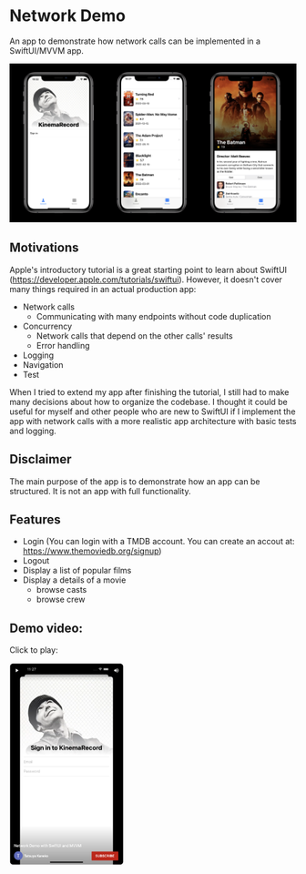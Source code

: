 # Network Demo

An app to demonstrate how network calls can be implemented in a SwiftUI/MVVM app.

![Thumbnail](./ReadmeResources/kinema-record.jpeg)

## Motivations

Apple's introductory tutorial is a great starting point to learn about SwiftUI (https://developer.apple.com/tutorials/swiftui). However, it doesn't cover many things required in an actual production app:

- Network calls
  - Communicating with many endpoints without code duplication
- Concurrency
  - Network calls that depend on the other calls' results
  - Error handling
- Logging
- Navigation
- Test

When I tried to extend my app after finishing the tutorial, I still had to make many decisions about how to organize the codebase. I thought it could be useful for myself and other people who are new to SwiftUI if I implement the app with network calls with a more realistic app architecture with basic tests and logging.

## Disclaimer

The main purpose of the app is to demonstrate how an app can be structured. It is not an app with full functionality.

## Features

- Login (You can login with a TMDB account. You can create an accout at: https://www.themoviedb.org/signup)
- Logout
- Display a list of popular films
- Display a details of a movie
  - browse casts
  - browse crew

## Demo video:
Click to play:
<p>
<a href="https://youtu.be/Ny4RI_iajjA">
<img src="./ReadmeResources/video-thumbnail.png"  width="200" /> 
</a>
</p>
